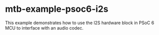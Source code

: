 # mtb-example-psoc6-i2s
This example demonstrates how to use the I2S hardware block in PSoC 6 MCU to interface with an audio codec.
